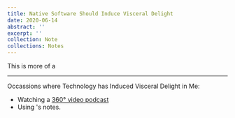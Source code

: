 ```yaml
---
title: Native Software Should Induce Visceral Delight
date: 2020-06-14
abstract: ''
excerpt: ''
collection: Note
collections: Notes
---
```

This is more of a 

---

Occassions where Technology has Induced Visceral Delight in Me:
- Watching a [360&deg; video podcast](https://www.youtube.com/watch?v=Vpn_8p8Mz-s)
- Using <inter-link href="andy-matuschak" space-after="false"></inter-link>'s notes.